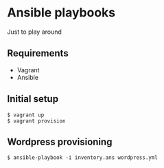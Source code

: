 # Ansible playbooks

Just to play around

## Requirements

* Vagrant
* Ansible

## Initial setup

```shell
$ vagrant up
$ vagrant provision

```

## Wordpress provisioning

```
$ ansible-playbook -i inventory.ans wordpress.yml
```
